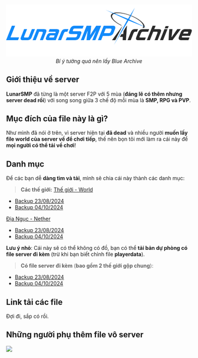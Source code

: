 <p align="center">
  <img width="512px" height="auto" src="https://github.com/chezzakowo/LunarSMP-Archive/blob/main/assets/lunarsmp.png?raw=true"/><br/>
  <i>Bí ý tưởng quá nên lấy Blue Archive</i>
</p>

## Giới thiệu về server
**LunarSMP** đã từng là một server F2P với 5 mùa (**đáng lẽ có thêm nhưng server dead rồi**) với song song giữa 3 chế độ mỗi mùa là **SMP, RPG và PVP**.

## Mục đích của file này là gì?
Như mình đã nói ở trên, vì server hiện tại **đã dead** và nhiều người **muốn lấy file world của server về để chơi tiếp**, thế nên bọn tôi mới làm ra cái này để **mọi người có thể tải về chơi**!

## Danh mục

Để các bạn dễ **dàng tìm và tải**, mình sẽ chia cái này thành các danh mục:

> **Các thế giới:**
[Thế giới - World](https://github.com/chezzakowo/LunarSMP-Archive/tree/main/World/)

* [Backup 23/08/2024](https://github.com/chezzakowo/LunarSMP-Archive/tree/main/World/23_08_2024)
* [Backup 04/10/2024](https://github.com/chezzakowo/LunarSMP-Archive/tree/main/World/04_10_2024)

[Địa Ngục - Nether](https://github.com/chezzakowo/LunarSMP-Archive/tree/main/World_Nether)

* [Backup 23/08/2024](https://github.com/chezzakowo/LunarSMP-Archive/tree/main/World_Nether/23_08_2024)
* [Backup 04/10/2024](https://github.com/chezzakowo/LunarSMP-Archive/tree/main/World_Nether/04_10_2024)


**Lưu ý nhỏ**: Cái này sẽ có thể không có đồ, bạn có thể **tải bản dự phòng có file server đi kèm** (trừ khi bạn biết chỉnh file **playerdata**).

> **Có file server đi kèm** (**bao gồm 2 thế giới gộp chung**):

* [Backup 23/08/2024](https://github.com/chezzakowo/LunarSMP-Archive/tree/main/Word_The_End/23_08_2024)
* [Backup 04/10/2024](https://github.com/chezzakowo/LunarSMP-Archive/tree/main/Server_File_Built_In/04_10_2024)

## Link tải các file

Đợi đi, sắp có rồi.

## Những người phụ thêm file vô server

<a href="https://github.com/chezzakowo/LunarSMP-Archive/graphs/contributors">
  <img src="https://contrib.rocks/image?repo=chezzakowo/LunarSMP-Archive" />
</a>
